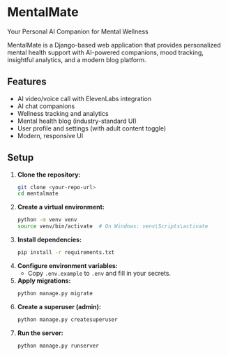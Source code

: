 # MentalMate

Your Personal AI Companion for Mental Wellness

MentalMate is a Django-based web application that provides personalized mental health support with AI-powered companions, mood tracking, insightful analytics, and a modern blog platform.

## Features
- AI video/voice call with ElevenLabs integration
- AI chat companions
- Wellness tracking and analytics
- Mental health blog (industry-standard UI)
- User profile and settings (with adult content toggle)
- Modern, responsive UI

## Setup
1. **Clone the repository:**
   ```sh
   git clone <your-repo-url>
   cd mentalmate
   ```
2. **Create a virtual environment:**
   ```sh
   python -m venv venv
   source venv/bin/activate  # On Windows: venv\Scripts\activate
   ```
3. **Install dependencies:**
   ```sh
   pip install -r requirements.txt
   ```
4. **Configure environment variables:**
   - Copy `.env.example` to `.env` and fill in your secrets.
5. **Apply migrations:**
   ```sh
   python manage.py migrate
   ```
6. **Create a superuser (admin):**
   ```sh
   python manage.py createsuperuser
   ```
7. **Run the server:**
   ```sh
   python manage.py runserver
   ```
